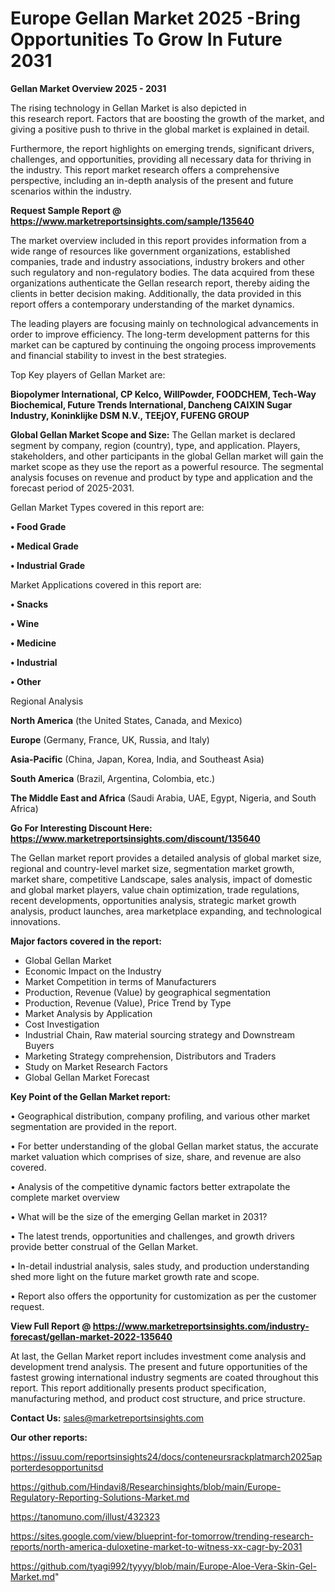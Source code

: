  # Europe Gellan Market 2025 -Bring Opportunities To Grow In Future 2031

<Strong> Gellan Market Overview 2025 - 2031</strong>

The rising technology in Gellan Market is also depicted in this research report. Factors that are boosting the growth of the market, and giving a positive push to thrive in the global market is explained in detail.

Furthermore, the report highlights on emerging trends, significant drivers, challenges, and opportunities, providing all necessary data for thriving in the industry. This report market research offers a comprehensive perspective, including an in-depth analysis of the present and future scenarios within the industry.

<strong>Request Sample Report @ <a href=https://www.marketreportsinsights.com/sample/135640>https://www.marketreportsinsights.com/sample/135640</a></strong>

The market overview included in this report provides information from a wide range of resources like government organizations, established companies, trade and industry associations, industry brokers and other such regulatory and non-regulatory bodies. The data acquired from these organizations authenticate the Gellan research report, thereby aiding the clients in better decision making. Additionally, the data provided in this report offers a contemporary understanding of the market dynamics.

The leading players are focusing mainly on technological advancements in order to improve efficiency. The long-term development patterns for this market can be captured by continuing the ongoing process improvements and financial stability to invest in the best strategies.

Top Key players of Gellan Market are:

<strong>Biopolymer International, CP Kelco, WillPowder, FOODCHEM, Tech-Way Biochemical, Future Trends International, Dancheng CAIXIN Sugar Industry, Koninklijke DSM N.V., TEEjOY, FUFENG GROUP</strong>

<strong><b>Global Gellan Market Scope and Size:</b></strong>
The Gellan market is declared segment by company, region (country), type, and application. Players, stakeholders, and other participants in the global Gellan market will gain the market scope as they use the report as a powerful resource. The segmental analysis focuses on revenue and product by type and application and the forecast period of 2025-2031.

Gellan Market Types covered in this report are:

<strong>• Food Grade

• Medical Grade

• Industrial Grade</strong>

Market Applications covered in this report are:

<strong>• Snacks

• Wine

• Medicine

• Industrial

• Other</strong> 

Regional Analysis

<strong>North America</strong> (the United States, Canada, and Mexico)

<strong>Europe</strong> (Germany, France, UK, Russia, and Italy)

<strong>Asia-Pacific</strong> (China, Japan, Korea, India, and Southeast Asia)

<strong>South America</strong> (Brazil, Argentina, Colombia, etc.)

<strong>The Middle East and Africa</strong> (Saudi Arabia, UAE, Egypt, Nigeria, and South Africa)

<strong>Go For Interesting Discount Here: <a href=https://www.marketreportsinsights.com/discount/135640>https://www.marketreportsinsights.com/discount/135640</a></strong>

The Gellan market report provides a detailed analysis of global market size, regional and country-level market size, segmentation market growth, market share, competitive Landscape, sales analysis, impact of domestic and global market players, value chain optimization, trade regulations, recent developments, opportunities analysis, strategic market growth analysis, product launches, area marketplace expanding, and technological innovations.

<strong><b>Major factors covered in the report:</b></strong>
<ul>
  <li>Global Gellan Market </li>
  <li>Economic Impact on the Industry</li>
  <li>Market Competition in terms of Manufacturers</li>
  <li>Production, Revenue (Value) by geographical segmentation</li>
  <li>Production, Revenue (Value), Price Trend by Type</li>
  <li>Market Analysis by Application</li>
  <li>Cost Investigation</li>
  <li>Industrial Chain, Raw material sourcing strategy and Downstream Buyers</li>
  <li>Marketing Strategy comprehension, Distributors and Traders</li>
  <li>Study on Market Research Factors</li>
  <li>Global Gellan Market Forecast</li>
</ul>

<strong><b>Key Point of the Gellan Market report:</b></strong>

• Geographical distribution, company profiling, and various other market segmentation are provided in the report.

• For better understanding of the global Gellan market status, the accurate market valuation which comprises of size, share, and revenue are also covered.

• Analysis of the competitive dynamic factors better extrapolate the complete market overview

• What will be the size of the emerging Gellan market in 2031?

• The latest trends, opportunities and challenges, and growth drivers provide better construal of the Gellan Market.

• In-detail industrial analysis, sales study, and production understanding shed more light on the future market growth rate and scope.

• Report also offers the opportunity for customization as per the customer request.

<strong><b>View Full Report @ <a href=https://www.marketreportsinsights.com/industry-forecast/gellan-market-2022-135640>https://www.marketreportsinsights.com/industry-forecast/gellan-market-2022-135640</a></b></strong>


At last, the Gellan Market report includes investment come analysis and development trend analysis. The present and future opportunities of the fastest growing international industry segments are coated throughout this report. This report additionally presents product specification, manufacturing method, and product cost structure, and price structure.

<strong>Contact Us:</strong>
sales@marketreportsinsights.com

<strong>Our other reports:</strong>

<a href=https://issuu.com/reportsinsights24/docs/conteneursrackplatmarch2025apporterdesopportunitsd>https://issuu.com/reportsinsights24/docs/conteneursrackplatmarch2025apporterdesopportunitsd</a>

<a href=https://github.com/Hindavi8/Researchinsights/blob/main/Europe-Regulatory-Reporting-Solutions-Market.md>https://github.com/Hindavi8/Researchinsights/blob/main/Europe-Regulatory-Reporting-Solutions-Market.md</a>

<a href=https://tanomuno.com/illust/432323>https://tanomuno.com/illust/432323</a>

<a href=https://sites.google.com/view/blueprint-for-tomorrow/trending-research-reports/north-america-duloxetine-market-to-witness-xx-cagr-by-2031>https://sites.google.com/view/blueprint-for-tomorrow/trending-research-reports/north-america-duloxetine-market-to-witness-xx-cagr-by-2031</a>

<a href=https://github.com/tyagi992/tyyyy/blob/main/Europe-Aloe-Vera-Skin-Gel-Market.md>https://github.com/tyagi992/tyyyy/blob/main/Europe-Aloe-Vera-Skin-Gel-Market.md</a>"
